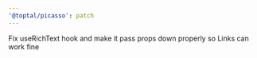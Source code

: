 ```yaml
---
'@toptal/picasso': patch
---
```


Fix useRichText hook and make it pass props down properly so Links can work fine
